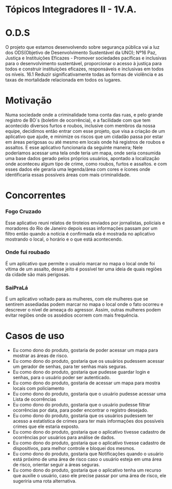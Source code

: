  
# Tópicos Integradores II - 1V.A.

# O.D.S
O projeto que estamos desenvolvendo sobre segurança pública vai a luz dos ODS(Objetivo de Desenvolvimento Sustentável da UNO);
Nº16 Paz, Justiça e Instituições Eficazes - Promover sociedades pacíficas e inclusivas para o desenvolvimento sustentável, proporcionar o acesso à justiça para todos e construir instituições eficazes, responsáveis e inclusivas em todos os níveis.
16.1 Reduzir significativamente todas as formas de violência e as taxas de mortalidade relacionada em todos os lugares. 

# Motivação
Numa sociedade onde a criminalidade toma conta das ruas, e pelo grande registro de BO´s (boletim de ocorrência), e a facilidade com que tem acontecido diversos furtos e roubos, inclusive com membros da nossa equipe, decidimos então entrar com esse projeto, que visa a criação de um aplicativo que ajude, e minimize os riscos que um cidadão passa por estar em áreas perigosas ou até mesmo em locais onde há registros de roubos e assaltos.
E esse aplicativo funcionaria da seguinte maneira;
Nele poderíamos acessar uma tela onde teria um mapa, onde seria consumida uma base dados gerado pelos próprios usuários, apontado a localização onde aconteceu algum tipo de crime, como roubos, furtos e assaltos. e com esses dados ele geraria uma legenda/área com cores e ícones onde identificaria essas possíveis áreas com mais criminalidade.

# Concorrentes

### Fogo Cruzado

Esse aplicativo reuni relatos de tiroteios enviados por jornalistas, policiais e moradores do Rio de Janeiro depois essas informações passam por um filtro então quando a notícia é confirmada ela é mostrada no aplicativo mostrando o local, o horário e o que está acontecendo.

### Onde fui roubado

É um aplicativo que permite o usuário marcar no mapa o local onde foi vítima de um assalto, desse jeito é possível ter uma ideia de quais regiões da cidade são mais perigosas.

### SaiPraLá

É um aplicativo voltado para as mulheres, com ele mulheres que se sentirem assediadas podem marcar no mapa o local onde o fato ocorreu e descrever o nível de ameaça do agressor. Assim, outras mulheres podem evitar regiões onde os assédios ocorrem com mais frequência.

# Casos de uso 
 - Eu como dono do produto, gostaria de poder acessar um mapa para mostrar as áreas de risco.
 - Eu como dono do produto, gostaria que os usuários pudessem acessar um gerador de senhas, para ter senhas mais seguras.
 - Eu como dono do produto, gostaria que pudesse guardar login e senhas, para o usuário poder ser autenticado.
 - Eu como dono do produto, gostaria de acessar um mapa para mostra locais com policiamento
 - Eu como dono do produto, gostaria que o usuário pudesse acessar uma Lista de ocorrências
 - Eu como dono do produto, gostaria que o usuário pudesse filtrar ocorrências por data, para poder encontrar o registro desejado.
 - Eu como dono do produto, gostaria que os usuários pudessem ter acesso a estatística de crimes para ter mais informações dos possíveis crimes que ele estaria exposto.
 - Eu como dono do produto, gostaria que o aplicativo tivesse cadastro de ocorrências por usuários para análise de dados. 
- Eu como dono do produto, gostaria que o aplicativo tivesse cadastro de dispositivos, para melhor controle e bloquei dos mesmos. 
 - Eu como dono do produto, gostaria que Notificações quando o usuário está próximo de uma área de risco caso o usuário esteja em uma área de risco, orientar seguir a áreas seguras. 
 - Eu como dono do produto, gostaria que o aplicativo tenha um recurso que auxilie o usuário, caso ele precise passar por uma área de risco, ele sugeriria uma rota alternativa.
